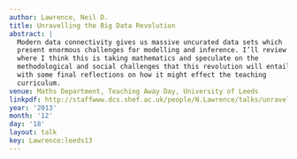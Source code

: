 ```yaml
---
author: Lawrence, Neil D.
title: Unravelling the Big Data Revolution
abstract: |
  Modern data connectivity gives us massive uncurated data sets which
  present enormous challenges for modelling and inference. I’ll review
  where I think this is taking mathematics and speculate on the
  methodological and social challenges that this revolution will entail
  with some final reflections on how it might effect the teaching
  curriculum.
venue: Maths Department, Teaching Away Day, University of Leeds
linkpdf: http://staffwww.dcs.shef.ac.uk/people/N.Lawrence/talks/unravelling_leeds13.pdf
year: '2013'
month: '12'
day: '18'
layout: talk
key: Lawrence:leeds13
---
```

